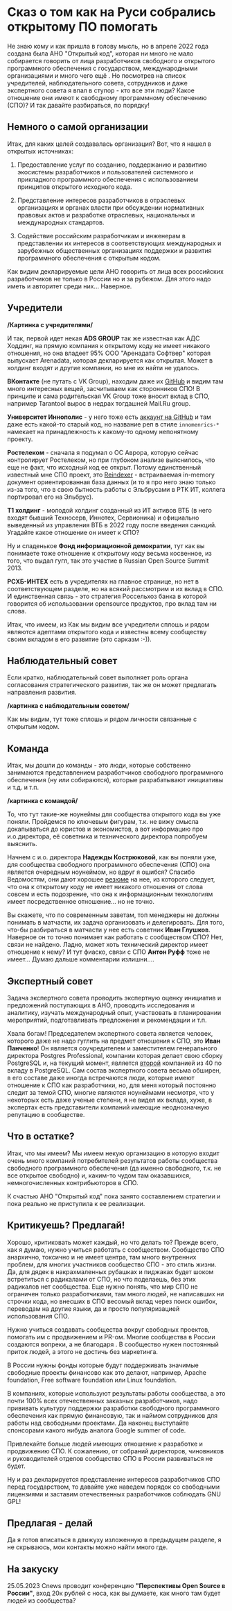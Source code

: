# Сказ о том как на Руси собрались открытому ПО помогать

Не знаю кому и как пришла в голову мысль, но в апреле 2022 года создана была АНО "Открытый код", которая ни много не мало собирается говорить от лица разработчиков свободного и открытого программного обеспечения с государством, международными организациями и много чего ещё . Но посмотрев на список учредителей, наблюдательного совета, сотрудников и даже экспертного совета я впал в ступор - кто все эти люди? Какое отношение они имеют к свободному программному обеспечению (СПО)? И так давайте разбираться, по порядку!

## Немного о самой организации

Итак, для каких целей создавалась организация? Вот, что я нашел в открытых источниках:

1. Предоставление услуг по созданию, поддержанию и развитию экосистемы 
   разработчиков и пользователей системного и прикладного программного 
   обеспечения с использованием принципов открытого исходного кода.

2. Представление интересов разработчиков в отраслевых организациях и 
   органах власти при обсуждении нормативных правовых актов и разработке 
   отраслевых, национальных и международных стандартов.

3. Содействие российским разработчикам и инженерам в представлении их 
   интересов в соответствующих международных и зарубежных общественных 
   организациях поддержки и развития программного обеспечения с открытым 
   кодом.

Как видим декларируемые цели АНО говорить от лица всех российских разработчиков не только в России но и за рубежом. Для этого надо иметь и авторитет среди них... Наверное.

## Учредители

**/Картинка с учредителями/**

И так, первой идет некая **ADS GROUP** так же известная как АДС Ходдинг, на прямую компания к открытому коду не имеет никакого отношения, но она владеет 95% ООО "Аренадата Софтвер" которая выпускает Arenadata, которая декларируется как открытая. Может в холдинг входят и другие компании, но мне их найти не удалось.

**ВКонтакте** (не путать с VK Group), находим даже их [GitHub](https://github.com/vkcom/) и видим там много интересных вещей, засчитываем как сторонников СПО! В принципе и сама родительская VK Group тоже вносит вклад в СПО, например Tarantool вырос в недрах тогдашней Mail.Ru group.

**Университет Иннополис** - у него тоже есть [аккаунт на GitHub](https://github.com/InnopolisUniversity/innometrics) и там даже есть какой-то старый код, но название реп в стиле `innomenrics-*` намекает на принадлежность к какому-то одному непонятному проекту.

**Ростелеком** - сначала я подумал о ОС Аврора, которую сейчас контролирует Ростелеком, но при глубоком анализе выяснилось, что еще не факт, что исходный код ее открыт. Потому единственный известный мне СПО проект, это [Reindexer](https://github.com/Restream/reindexer) - встраиваемая in-memory документ ориентированная база данных (и то я про него знаю только из-за того, что в свою бытность работы с Эльбрусами в РТК ИТ, коллега портировал его на Эльбрус).

**T1 холдинг** - молодой холдинг созданный из ИТ активов ВТБ (в него входят бывший Техносерв, Иннотех, Сервионика) и официально выведенный из управления ВТБ в 2022 году после введения санкций. Угадайте какое отношение он имеет к СПО?

Ну и сладенькое **Фонд информационной демократии**, тут как вы понимаете тоже отношение к открытому коду весьма косвенное, из того, что выдал гугл, так это участие в Russian Open Source Summit 2013.

**РСХБ-ИНТЕХ** есть в учредителях на главное странице, но нет в соответствующем разделе, но на всякий рассмотрим и их вклад в СПО. И единственная связь - это стратегия Россельхоз банка в которой говорится об использовании opensource продуктов, про вклад там ни слова.

Итак, что имеем, из Как мы видим все учредители сплошь и рядом являются адептами открытого кода и известны всему сообществу своим вкладом в его развитие (это сарказм :-)).

## Наблюдательный совет

Если кратко, наблюдательный совет выполняет роль органа согласования стратегического развития, так же он может предлагать направления развития.

**/картинка с наблюдательным советом/**

Как мы видим, тут тоже сплошь и рядом личности связанные с открытым кодом.

## Команда

Итак, мы дошли до команды - это люди, которые собственно занимаются представлением разработчиков свободного программного обеспечения (ну или собираются), которые разрабатывают инициативы и т.д. и т.п.

**/картинка с командой/**

То, что тут такие-же ноунеймы для сообщества открытого кода вы уже поняли. Пройдемся по ключевым фигурам, т.к. не вижу смысла докапываться до юристов и экономистов, а вот информацию про и.о.директора, её советника и технического директора попробуем выяснить.

Начнем с и.о. директора **Надежды Кострюковой**, как вы поняли уже, для сообщества свободного программного обеспечения (СПО) она является очередным ноунеймом, но вдруг я ошибся? Спасибо Ведомостям, они дают хорошее [резюме](https://events.vedomosti.ru/speakers/kostrukova-nadezhda-10364) на нее, из которого следует, что она к открытому коду не имеет никакого отношения от слова совсем и есть подозрение, что она к информационным технологиям имеет посредственное отношение... но не точно.

Вы скажете, что по современным заветам, топ менеджеры не должны понимать в матчасти, их задача организовать и делегировать. Для того, что-бы разбираться в матчасти у нее есть советник **Иван Глушков**. Наверное он то точно понимает как работать с сообществом СПО? Нет, связи не найдено. Ладно, может хоть технический директор имеет отношение к нему? И тут фиаско, связи с СПО **Антон Руфф** тоже не имеет... Думаю дальше комментарии излишни....

## Экспертный совет

Задача экспертного совета проводить экспертную оценку инициатив и предложений поступающих в АНО, проводить исследования и аналитику, изучать международный опыт, участвовать в планировании мероприятий, подготавливать предложения и рекомендации и т.п.

Хвала богам! Председателем экспертного совета является человек, которого даже не надо гуглить на предмет отношения к СПО, это **Иван Панченко**! Он является соучредителем и заместителем генерального директора Postgres Professional, компании которая делает свою сборку PostgreSQL и, на текущий момент, является [второй](https://zoom.cnews.ru/soft/news/top/2023-04-27_rossiyane_vybilis_v_lidery) компанией из 40 по вкладу в PostgreSQL. Сам состав экспертного совета весьма обширен, в его составе даже иногда встречаются люди, которые имеют отношение к СПО как разработчики, но, для меня который постоянно следит за темой СПО, многие являются ноунеймами несмотря, что у некоторых есть даже ученые степени, я не видел их вклада, хуже, в экспертах есть представители компаний имеющие неоднозначную репутацию в сообществе.

## Что в остатке?

Итак, что мы имеем? Мы имеем некую организацию в которую входит очень много компаний потребителей результатов работы сообщества свободного программного обеспечения (да именно свободного, т.к. не все открытое свободно) и, каким-то чудом там оказавшихся, немногочисленных контрибьюторов в СПО.

К счастью АНО "Открытый код" пока занято составлением стратегии и пока реально не приступила к ее реализации.

## Критикуешь? Предлагай!

Хорошо, критиковать может каждый, но что делать то? Прежде всего, как я думаю, нужно учиться работать с сообществом. Сообщество СПО анархично, токсично и не имеет центра, там много внутренних проблем, для многих участников сообщество СПО - это стиль жизни. Да, для дядек в накрахмаленных рубашках и пиджаках будет шоком встретиться с радикалами от СПО, но что поделаешь, без этих радикалов нет сообщества. Еще нужно понять, что мир СПО не ограничен только разработчиками, там много людей, не написавших ни строчки кода, но внесших в СПО весомый вклад через поиск ошибок, переводам на другие языки, да и просто популяризацией использования СПО.

Нужно учиться создавать сообщества вокруг свободных проектов, помогать им с продвижением и PR-ом. Многие сообщества в России создаются вопреки, а не благодаря . В сообщество нужен постоянный приток людей, а этого не достичь без маркетинга.

В России нужны фонды которые будут поддерживать значимые свободные проекты финансово как это делают, например, Apache foundation, Free software foundation или Linux foundation.

В компаниях, которые используют результаты работы сообщества, а это почти 100% всех отечественных заказных разработчиков, надо прививать культуру поддержки разработки свободного программного обеспечения как прямую финансовую, так и наймом сотрудников для работы над свободными проектами. Да наконец выступайте спонсорами какого нибудь аналога Google summer of code.

Привлекайте больше людей имеющих отношение к разработке и продвижению СПО. К сожалению, от собраний директоров, чиновников и руководителей отделов сообщество СПО в России развиваться не будет.

Ну и раз декларируется представление интересов разработчиков СПО перед государством, то давайте уже наведем порядок со свободными лицензиями и заставим отечественных разработчиков соблюдать GNU GPL!

## Предлагая - делай

Да я готов вписаться в движуху изложенную в предыдущем разделе, я не скрываюсь, мои контакты можно найти много где.

## На закуску

25.05.2023 Cnews проводит конференцию **"Перспективы Open Source в России"**, вход 20к рублей с носа, как вы думаете, как много там будет людей из сообщества?
